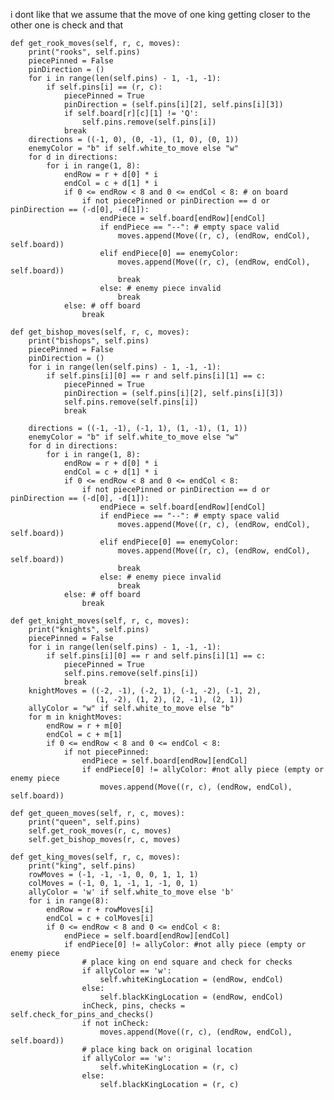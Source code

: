 i dont like that we assume that the move of one king getting closer to the other one is check 
and
that

    def get_rook_moves(self, r, c, moves):
        print("rooks", self.pins)
        piecePinned = False
        pinDirection = ()
        for i in range(len(self.pins) - 1, -1, -1):
            if self.pins[i] == (r, c):
                piecePinned = True
                pinDirection = (self.pins[i][2], self.pins[i][3])
                if self.board[r][c][1] != 'Q':
                    self.pins.remove(self.pins[i])
                break
        directions = ((-1, 0), (0, -1), (1, 0), (0, 1))
        enemyColor = "b" if self.white_to_move else "w"
        for d in directions:
            for i in range(1, 8):
                endRow = r + d[0] * i
                endCol = c + d[1] * i
                if 0 <= endRow < 8 and 0 <= endCol < 8: # on board
                    if not piecePinned or pinDirection == d or pinDirection == (-d[0], -d[1]):
                        endPiece = self.board[endRow][endCol]
                        if endPiece == "--": # empty space valid
                            moves.append(Move((r, c), (endRow, endCol), self.board))
                        elif endPiece[0] == enemyColor:
                            moves.append(Move((r, c), (endRow, endCol), self.board))
                            break
                        else: # enemy piece invalid
                            break
                else: # off board
                    break

    def get_bishop_moves(self, r, c, moves):
        print("bishops", self.pins)
        piecePinned = False
        pinDirection = ()
        for i in range(len(self.pins) - 1, -1, -1):
            if self.pins[i][0] == r and self.pins[i][1] == c:
                piecePinned = True
                pinDirection = (self.pins[i][2], self.pins[i][3])
                self.pins.remove(self.pins[i])
                break
        
        directions = ((-1, -1), (-1, 1), (1, -1), (1, 1))
        enemyColor = "b" if self.white_to_move else "w"
        for d in directions:
            for i in range(1, 8):
                endRow = r + d[0] * i
                endCol = c + d[1] * i
                if 0 <= endRow < 8 and 0 <= endCol < 8:
                    if not piecePinned or pinDirection == d or pinDirection == (-d[0], -d[1]):
                        endPiece = self.board[endRow][endCol]
                        if endPiece == "--": # empty space valid
                            moves.append(Move((r, c), (endRow, endCol), self.board))
                        elif endPiece[0] == enemyColor:
                            moves.append(Move((r, c), (endRow, endCol), self.board))
                            break
                        else: # enemy piece invalid
                            break
                else: # off board
                    break
    
    def get_knight_moves(self, r, c, moves):
        print("knights", self.pins)
        piecePinned = False
        for i in range(len(self.pins) - 1, -1, -1):
            if self.pins[i][0] == r and self.pins[i][1] == c:
                piecePinned = True
                self.pins.remove(self.pins[i])
                break
        knightMoves = ((-2, -1), (-2, 1), (-1, -2), (-1, 2),
                       (1, -2), (1, 2), (2, -1), (2, 1))
        allyColor = "w" if self.white_to_move else "b"
        for m in knightMoves:
            endRow = r + m[0]
            endCol = c + m[1]
            if 0 <= endRow < 8 and 0 <= endCol < 8:
                if not piecePinned:
                    endPiece = self.board[endRow][endCol]
                    if endPiece[0] != allyColor: #not ally piece (empty or enemy piece
                        moves.append(Move((r, c), (endRow, endCol), self.board))

    def get_queen_moves(self, r, c, moves):
        print("queen", self.pins)
        self.get_rook_moves(r, c, moves)
        self.get_bishop_moves(r, c, moves)
    
    def get_king_moves(self, r, c, moves):
        print("king", self.pins)
        rowMoves = (-1, -1, -1, 0, 0, 1, 1, 1)
        colMoves = (-1, 0, 1, -1, 1, -1, 0, 1)
        allyColor = 'w' if self.white_to_move else 'b'
        for i in range(8):
            endRow = r + rowMoves[i]
            endCol = c + colMoves[i]
            if 0 <= endRow < 8 and 0 <= endCol < 8:
                endPiece = self.board[endRow][endCol]
                if endPiece[0] != allyColor: #not ally piece (empty or enemy piece
                    # place king on end square and check for checks
                    if allyColor == 'w':
                        self.whiteKingLocation = (endRow, endCol)
                    else:
                        self.blackKingLocation = (endRow, endCol)
                    inCheck, pins, checks = self.check_for_pins_and_checks()
                    if not inCheck:
                        moves.append(Move((r, c), (endRow, endCol), self.board))
                    # place king back on original location
                    if allyColor == 'w':
                        self.whiteKingLocation = (r, c)
                    else:
                        self.blackKingLocation = (r, c)
